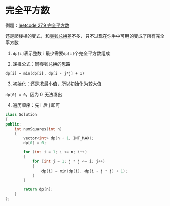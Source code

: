 # 完全平方数

例题：[leetcode 279 完全平方数](https://leetcode.cn/problems/perfect-squares/description/)

还是爬楼梯的变式，和[零钱兑换](../零钱兑换/)差不多，只不过现在你手中可用的变成了所有完全平方数

1. `dp[i]`表示整数 i 最少需要`dp[i]`个完全平方数组成

2. 递推公式：同零钱兑换的思路

```
dp[i] = min(dp[i], dp[i - j*j] + 1)
```

3. 初始化：还是求最小值，所以初始化为较大值

`dp[0] = 0`，因为 0 无法凑出

4. 遍历顺序：先 i 后 j 即可

```cpp
class Solution
{
public:
    int numSquares(int n)
    {
        vector<int> dp(n + 1, INT_MAX);
        dp[0] = 0;

        for (int i = 1; i <= n; i++)
        {
            for (int j = 1; j * j <= i; j++)
            {
                dp[i] = min(dp[i], dp[i - j * j] + 1);
            }
        }

        return dp[n];
    }
};
```
